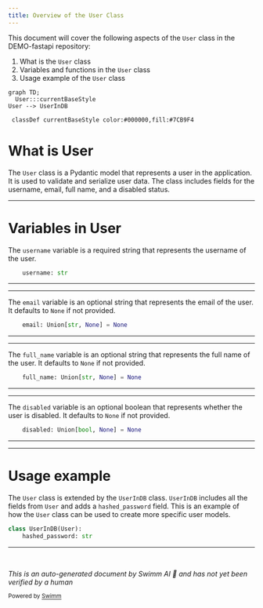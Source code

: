```yaml
---
title: Overview of the User Class
---
```

This document will cover the following aspects of the `User` class in the DEMO-fastapi repository:

1. What is the `User` class
2. Variables and functions in the `User` class
3. Usage example of the `User` class

```mermaid
graph TD;
  User:::currentBaseStyle
User --> UserInDB

 classDef currentBaseStyle color:#000000,fill:#7CB9F4
```

# What is User

The `User` class is a Pydantic model that represents a user in the application. It is used to validate and serialize user data. The class includes fields for the username, email, full name, and a disabled status.

<SwmSnippet path="/docs_src/security/tutorial004_an_py39.py" line="39">

---

# Variables in User

The `username` variable is a required string that represents the username of the user.

```python
    username: str
```

---

</SwmSnippet>

<SwmSnippet path="/docs_src/security/tutorial004_an_py39.py" line="40">

---

The `email` variable is an optional string that represents the email of the user. It defaults to `None` if not provided.

```python
    email: Union[str, None] = None
```

---

</SwmSnippet>

<SwmSnippet path="/docs_src/security/tutorial004_an_py39.py" line="41">

---

The `full_name` variable is an optional string that represents the full name of the user. It defaults to `None` if not provided.

```python
    full_name: Union[str, None] = None
```

---

</SwmSnippet>

<SwmSnippet path="/docs_src/security/tutorial004_an_py39.py" line="42">

---

The `disabled` variable is an optional boolean that represents whether the user is disabled. It defaults to `None` if not provided.

```python
    disabled: Union[bool, None] = None
```

---

</SwmSnippet>

<SwmSnippet path="/docs_src/security/tutorial004_an_py39.py" line="45">

---

# Usage example

The `User` class is extended by the `UserInDB` class. `UserInDB` includes all the fields from `User` and adds a `hashed_password` field. This is an example of how the `User` class can be used to create more specific user models.

```python
class UserInDB(User):
    hashed_password: str

```

---

</SwmSnippet>

&nbsp;

*This is an auto-generated document by Swimm AI 🌊 and has not yet been verified by a human*

<SwmMeta version="3.0.0" repo-id="Z2l0aHViJTNBJTNBREVNTy1mYXN0YXBpJTNBJTNBZ2lsYWRuYXZvdA==" repo-name="DEMO-fastapi" doc-type="general-class"><sup>Powered by [Swimm](/)</sup></SwmMeta>
